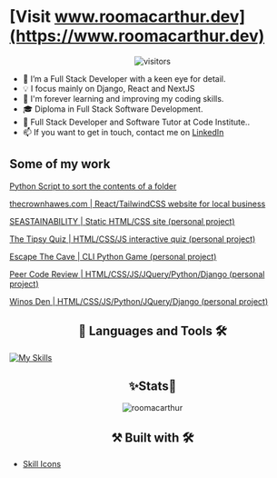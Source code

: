# [Visit www.roomacarthur.dev](https://www.roomacarthur.dev)

<div align="center"><img src="https://komarev.com/ghpvc/?username=roomacarthur&color=brightgreen&style=flat&label=Views" alt="visitors"></div>

- 👀 I’m a Full Stack Developer with a keen eye for detail.
- 💡 I focus mainly on Django, React and NextJS
- 🌱 I'm forever learning and improving my coding skills. 
- 🎓 Diploma in Full Stack Software Development.
- 🏢 Full Stack Developer and Software Tutor at Code Institute..
- 📫 If you want to get in touch, contact me on [LinkedIn](https://www.linkedin.com/in/ruairidh-macarthur-23427a191/)


<h2>Some of my work</h2>

[Python Script to sort the contents of a folder](https://github.com/roomacarthur/downloadify)

[thecrownhawes.com | React/TailwindCSS website for local business](https://www.thecrownhawes.com)

[SEASTAINABILITY | Static HTML/CSS site (personal project)](https://github.com/roomacarthur/seastainability)

[The Tipsy Quiz | HTML/CSS/JS interactive quiz (personal project)](https://github.com/roomacarthur/the-tipsy-quiz)

[Escape The Cave | CLI Python Game (personal project)](https://github.com/roomacarthur/escape-the-cave)

[Peer Code Review | HTML/CSS/JS/JQuery/Python/Django (personal project)](https://github.com/roomacarthur/pcr)

[Winos Den | HTML/CSS/JS/Python/JQuery/Django (personal project)](https://github.com/roomacarthur/winos_den)
           
          
<h2 align="center">📖 Languages and Tools 🛠</h2>

<p align="center">

[![My Skills](https://skillicons.dev/icons?i=html,js,py,css,bootstrap,tailwind,django,react,aws,heroku,postgres,vscode,babel,vite,git,github&perline=6)](https://skillicons.dev)

</p>




<h2 align="center"> ✨Stats🔎 </h2>

<div align="center"><img src="https://github-readme-streak-stats.herokuapp.com?user=roomacarthur&theme=ads-juicy-fresh" alt="roomacarthur" /></p></div>


<h2 align="center">⚒️ Built with 🛠️</h2>

- [Skill Icons](https://skillicons.dev/)
